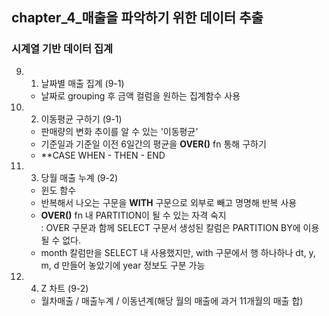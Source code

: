 ## chapter_4_매출을 파악하기 위한 데이터 추출
### 시계열 기반 데이터 집계
9. 1. 날짜별 매출 집계 (9-1)
    - 날짜로 grouping 후 금액 컬럼을 원하는 집계함수 사용
9. 2. 이동평균 구하기 (9-1)
    - 판매량의 변화 추이를 알 수 있는 '이동평균'
    - 기준일과 기준일 이전 6일간의 평균을 **OVER()** fn 통해 구하기
    - **CASE WHEN - THEN - END
9. 3. 당월 매출 누계 (9-2)
    - 윈도 함수
    - 반복해서 나오는 구문을 **WITH** 구문으로 외부로 빼고 명명해 반복 사용
    - **OVER()** fn 내 PARTITION이 될 수 있는 자격 숙지 <br/>
    : OVER 구문과 함께 SELECT 구문서 생성된 칼럼은 PARTITION BY에 이용될 수 없다.
    - month 칼럼만을 SELECT 내 사용했지만, with 구문에서 행 하나하나 dt, y, m, d 만들어 놓았기에 year 정보도 구분 가능
9. 4. Z 차트 (9-2)
    - 월차매출 / 매출누계 / 이동년계(해당 월의 매출에 과거 11개월의 매출 합)
    
    

 
